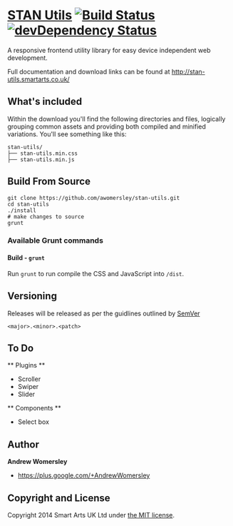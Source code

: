 # [STAN Utils](http://stan-utils.smartarts.co.uk/) [![Build Status](https://secure.travis-ci.org/awomersley/stan-utils.png)](http://travis-ci.org/awomersley/stan-utils) [![devDependency Status](https://david-dm.org/awomersley/stan-utils.png?theme=shields.io)](https://david-dm.org/awomersley/stan-utils#info=devDependencies)

A responsive frontend utility library for easy device independent web development.

Full documentation and download links can be found at <http://stan-utils.smartarts.co.uk/>


## What's included

Within the download you'll find the following directories and files, logically grouping common assets and providing both compiled and minified variations. You'll see something like this:

```
stan-utils/
├── stan-utils.min.css
├── stan-utils.min.js
```


## Build From Source

	git clone https://github.com/awomersley/stan-utils.git
	cd stan-utils
	./install
	# make changes to source
	grunt

### Available Grunt commands

#### Build - `grunt`
Run `grunt` to run compile the CSS and JavaScript into `/dist`.



## Versioning

Releases will be released as per the guidlines outlined by [SemVer](http://semver.org/)

`<major>.<minor>.<patch>`



## To Do

** Plugins **
- Scroller
- Swiper
- Slider

** Components **
- Select box




## Author

**Andrew Womersley**

- <https://plus.google.com/+AndrewWomersley>




## Copyright and License

Copyright 2014 Smart Arts UK Ltd under [the MIT license](LICENSE).